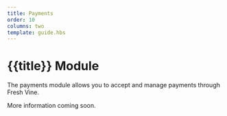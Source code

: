 ```yaml
---
title: Payments
order: 10
columns: two
template: guide.hbs
---
```


# {{title}} Module  
The payments module allows you to accept and manage payments through Fresh Vine.  
  
More information coming soon.  